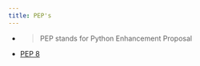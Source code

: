 ```yaml
---
title: PEP's
---
```


-
  > PEP stands for Python Enhancement Proposal
- [PEP 8](https://www.python.org/dev/peps/pep-0008/)